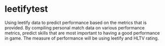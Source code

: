 # leetifytest
Using leetify data to predict performance based on the metrics that is provided. By compiling personal match data on various performance metrics, predict skills that are most important to having a good performance in game. The measure of performance will be using leetify and HLTV rating.
